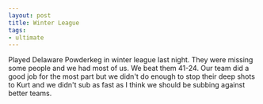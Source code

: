 ```yaml
---
layout: post
title: Winter League
tags:
- ultimate
---
```


Played Delaware Powderkeg in winter league last night. They were missing some people and we had most of us. We beat them 41-24. Our team did a good job for the most part but we didn't do enough to stop their deep shots to Kurt and we didn't sub as fast as I think we should be subbing against better teams.

